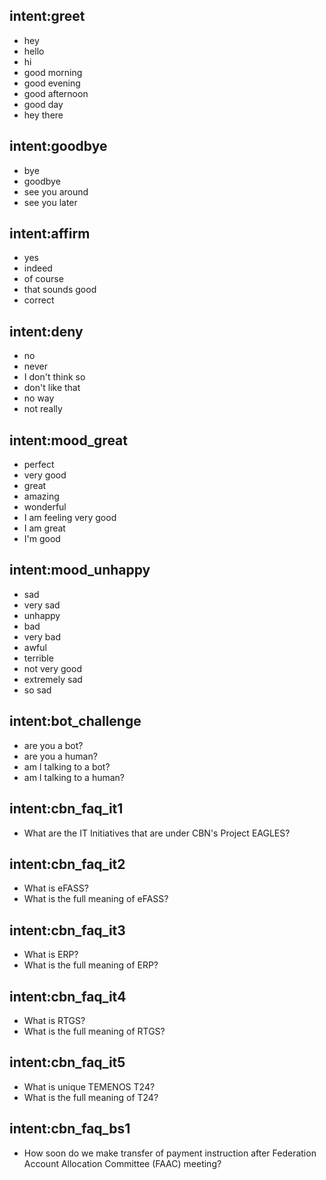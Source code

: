 ## intent:greet
- hey
- hello
- hi
- good morning
- good evening
- good afternoon
- good day
- hey there

## intent:goodbye
- bye
- goodbye
- see you around
- see you later

## intent:affirm
- yes
- indeed
- of course
- that sounds good
- correct

## intent:deny
- no
- never
- I don't think so
- don't like that
- no way
- not really

## intent:mood_great
- perfect
- very good
- great
- amazing
- wonderful
- I am feeling very good
- I am great
- I'm good

## intent:mood_unhappy
- sad
- very sad
- unhappy
- bad
- very bad
- awful
- terrible
- not very good
- extremely sad
- so sad

## intent:bot_challenge
- are you a bot?
- are you a human?
- am I talking to a bot?
- am I talking to a human?

## intent:cbn_faq_it1
- What are the IT Initiatives that are under CBN's Project EAGLES?

## intent:cbn_faq_it2
- What is eFASS?
- What is the full meaning of eFASS? 

## intent:cbn_faq_it3
- What is ERP?
- What is the full meaning of ERP?

## intent:cbn_faq_it4
- What is RTGS?
- What is the full meaning of RTGS?

## intent:cbn_faq_it5
- What is unique TEMENOS T24?
- What is the full meaning of T24?

## intent:cbn_faq_bs1
- How soon do we make transfer of payment instruction after Federation Account Allocation Committee (FAAC) meeting?

